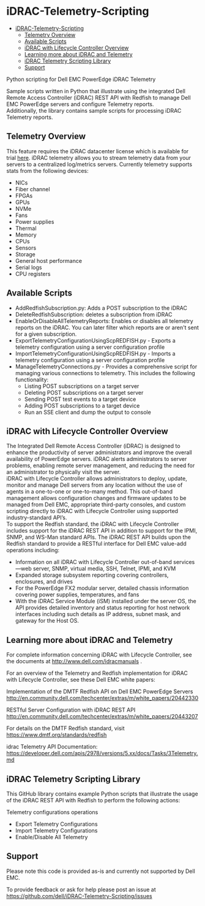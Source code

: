 # iDRAC-Telemetry-Scripting  

- [iDRAC-Telemetry-Scripting](#idrac-telemetry-scripting)
  - [Telemetry Overview](#telemetry-overview)
  - [Available Scripts](#available-scripts)
  - [iDRAC with Lifecycle Controller Overview](#idrac-with-lifecycle-controller-overview)
  - [Learning more about iDRAC and Telemetry](#learning-more-about-idrac-and-telemetry)
  - [iDRAC Telemetry Scripting Library](#idrac-telemetry-scripting-library)
  - [Support](#support)
  
Python scripting for Dell EMC PowerEdge iDRAC Telemetry  
  
Sample scripts written in Python that illustrate using the integrated Dell Remote Access Controller (iDRAC) REST API with Redfish to manage Dell EMC PowerEdge servers and configure Telemetry reports.  
Additionally, the library contains sample scripts for processing iDRAC Telemetry reports.   
  
## Telemetry Overview  

This feature requires the iDRAC datacenter license which is available for trial [here](https://www.dell.com/support/kbdoc/en-us/000176472/idrac-cmc-openmanage-enterprise-openmanage-integration-with-microsoft-windows-admin-center-openmanage-integration-with-servicenow-and-dpat-trial-licenses).
iDRAC telemetry allows you to stream telemetry data from your servers to a centralized log/metrics servers. Currently telemetry supports stats from the following devices:

- NICs
- Fiber channel
- FPGAs
- GPUs
- NVMe
- Fans
- Power supplies
- Thermal
- Memory
- CPUs
- Sensors
- Storage
- General host performance
- Serial logs
- CPU registers

## Available Scripts

- AddRedfishSubscription.py: Adds a POST subscription to the iDRAC
- DeleteRedfishSubscription:  deletes a subscription from iDRAC
- EnableOrDisableAllTelemetryReports: Enables or disables all telemetry reports on the iDRAC. You can later filter which reports are or aren't sent for a given subscription.
- ExportTelemetryConfigurationUsingScpREDFISH.py - Exports a telemetry configuration using a server configuration profile
- ImportTelemetryConfigurationUsingScpREDFISH.py - Imports a telemetry configuration using a server configuration profile
- ManageTelemetryConnections.py - Provides a comprehensive script for managing various connections to telemetry. This includes the following functionality:
  - Listing POST subscriptions on a target server
  - Deleting POST subscriptions on a target server
  - Sending POST test events to a target device
  - Adding POST subscriptions to a target device
  - Run an SSE client and dump the output to console
  
## iDRAC with Lifecycle Controller Overview  
  
The Integrated Dell Remote Access Controller (iDRAC) is designed to enhance the productivity of server administrators and improve the overall availability of PowerEdge servers. iDRAC alerts administrators to server problems, enabling remote server management, and reducing the need for an administrator to physically visit the server.  
iDRAC with Lifecycle Controller allows administrators to deploy, update, monitor and manage Dell servers from any location without the use of agents in a one-to-one or one-to-many method. This out-of-band management allows configuration changes and firmware updates to be managed from Dell EMC, appropriate third-party consoles, and custom scripting directly to iDRAC with Lifecycle Controller using supported industry-standard API’s.  
To support the Redfish standard, the iDRAC with Lifecycle Controller includes support for the iDRAC REST API in addition to support for the IPMI, SNMP, and WS-Man standard APIs. The iDRAC REST API builds upon the Redfish standard to provide a RESTful interface for Dell EMC value-add operations including:  
  
- Information on all iDRAC with Lifecycle Controller out-of-band services—web server, SNMP, virtual media, SSH, Telnet, IPMI, and KVM  
- Expanded storage subsystem reporting covering controllers, enclosures, and drives  
- For the PowerEdge FX2 modular server, detailed chassis information covering power supplies, temperatures, and fans  
- With the iDRAC Service Module (iSM) installed under the server OS, the API provides detailed inventory and status reporting for host network interfaces including such details as IP address, subnet mask, and gateway for the Host OS.  
  
## Learning more about iDRAC and Telemetry  
  
For complete information concerning iDRAC with Lifecycle Controller, see the documents at http://www.dell.com/idracmanuals .  
  
For an overview of the Telemetry and Redfish implementation for iDRAC with Lifecycle Controller, see these Dell EMC white papers:  
  
Implementation of the DMTF Redfish API on Dell EMC PowerEdge Servers http://en.community.dell.com/techcenter/extras/m/white_papers/20442330  
  
RESTful Server Configuration with iDRAC REST API http://en.community.dell.com/techcenter/extras/m/white_papers/20443207  
  
For details on the DMTF Redfish standard, visit https://www.dmtf.org/standards/redfish

idrac Telemetry API Documentation: https://developer.dell.com/apis/2978/versions/5.xx/docs/Tasks/3Telemetry.md
  
  
## iDRAC Telemetry Scripting Library  

This GitHub library contains example Python scripts that illustrate the usage of the iDRAC REST API with Redfish to perform the following actions:  
  
Telemetry configurations operations  

- Export Telemetry Configurations
- Import Telemetry Configurations 
- Enable/Disable All Telemetry 

  
## Support  

Please note this code is provided as-is and currently not supported by Dell EMC.

To provide feedback or ask for help please post an issue at https://github.com/dell/iDRAC-Telemetry-Scripting/issues
